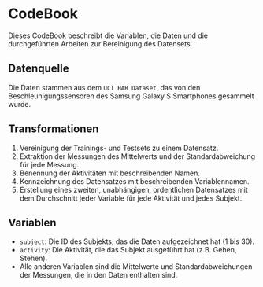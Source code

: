 # CodeBook

Dieses CodeBook beschreibt die Variablen, die Daten und die durchgeführten Arbeiten zur Bereinigung des Datensets.

## Datenquelle

Die Daten stammen aus dem `UCI HAR Dataset`, das von den Beschleunigungssensoren des Samsung Galaxy S Smartphones gesammelt wurde.

## Transformationen

1.  Vereinigung der Trainings- und Testsets zu einem Datensatz.
2.  Extraktion der Messungen des Mittelwerts und der Standardabweichung für jede Messung.
3.  Benennung der Aktivitäten mit beschreibenden Namen.
4.  Kennzeichnung des Datensatzes mit beschreibenden Variablennamen.
5.  Erstellung eines zweiten, unabhängigen, ordentlichen Datensatzes mit dem Durchschnitt jeder Variable für jede Aktivität und jedes Subjekt.

## Variablen

-   `subject`: Die ID des Subjekts, das die Daten aufgezeichnet hat (1 bis 30).
-   `activity`: Die Aktivität, die das Subjekt ausgeführt hat (z.B. Gehen, Stehen).
-   Alle anderen Variablen sind die Mittelwerte und Standardabweichungen der Messungen, die in den Daten enthalten sind.
